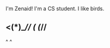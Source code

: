 I'm Zenaid! I'm a CS student.
I like birds.

<(*)____//
 ( (___//
   ----
   ^ ^

<!---
zejzhu/zejzhu is a ✨ special ✨ repository because its `README.md` (this file) appears on your GitHub profile.
You can click the Preview link to take a look at your changes.
--->
